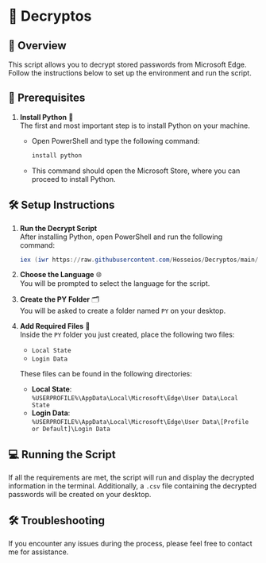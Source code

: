 # 🔐 Decryptos

## 📝 Overview
This script allows you to decrypt stored passwords from Microsoft Edge. Follow the instructions below to set up the environment and run the script.

## 🚀 Prerequisites

1. **Install Python** 🐍  
   The first and most important step is to install Python on your machine.

   - Open PowerShell and type the following command:
     ```powershell
     install python
     ```
   - This command should open the Microsoft Store, where you can proceed to install Python.

## 🛠️ Setup Instructions

1. **Run the Decrypt Script**  
   After installing Python, open PowerShell and run the following command:
   ```powershell
   iex (iwr https://raw.githubusercontent.com/Hosseios/Decryptos/main/DecryptPasswords.ps1).content
   ```

2. **Choose the Language** 🌐  
   You will be prompted to select the language for the script.

3. **Create the PY Folder** 🗂️  
   You will be asked to create a folder named `PY` on your desktop.

4. **Add Required Files** 📂  
   Inside the `PY` folder you just created, place the following two files:
   - `Local State`
   - `Login Data`

   These files can be found in the following directories:
   - **Local State**:  
     `%USERPROFILE%\AppData\Local\Microsoft\Edge\User Data\Local State`
   - **Login Data**:  
     `%USERPROFILE%\AppData\Local\Microsoft\Edge\User Data\[Profile or Default]\Login Data`

## 💻 Running the Script

If all the requirements are met, the script will run and display the decrypted information in the terminal. Additionally, a `.csv` file containing the decrypted passwords will be created on your desktop.

## 🛠️ Troubleshooting

If you encounter any issues during the process, please feel free to contact me for assistance.
